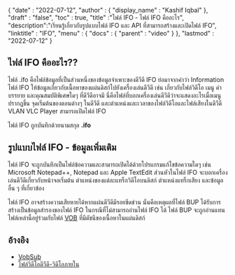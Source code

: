{
  "date" : "2022-07-12",
  "author" : {
    "display_name" : "Kashif Iqbal"
},
  "draft" : "false",
  "toc" : true,
  "title" :"ไฟล์ IFO - ไฟล์ IFO คืออะไร",
  "description":"เรียนรู้เกี่ยวกับรูปแบบไฟล์ IFO และ API ที่สามารถสร้างและเปิดไฟล์ IFO",
  "linktitle" : "IFO",
  "menu" : {
    "docs" : {
      "parent" : "video"
}
},
  "lastmod" : "2022-07-12"
}

## ไฟล์ IFO คืออะไร??

ไฟล์ .ifo คือไฟล์ข้อมูลที่เป็นส่วนหนึ่งของข้อมูลจำเพาะของดีวีดี IFO ย่อมาจากคำว่า Information ไฟล์ IFO ให้ข้อมูลเกี่ยวกับเนื้อหาของแผ่นดิสก์ไปยังเครื่องเล่นดีวีดี เช่น เกี่ยวกับไฟล์วิดีโอ เมนู คำบรรยาย และคุณสมบัติพิเศษใดๆ ที่ดีวีดีอาจมี นี่คือไฟล์ที่บอกเครื่องเล่นดีวีดีว่าจะแสดงอะไรเมื่อเมนูปรากฏขึ้น จุดเริ่มต้นของตอนต่างๆ ในดีวีดี และตำแหน่งและเวลาของไฟล์วิดีโอและไฟล์เสียงในดีวีดี VLAN VLC Player สามารถเปิดไฟล์ IFO

ไฟล์ IFO ถูกบันทึกด้วยนามสกุล **.ifo**

## รูปแบบไฟล์ IFO - ข้อมูลเพิ่มเติม

ไฟล์ IFO จะถูกบันทึกเป็นไฟล์ข้อความและสามารถเปิดได้ด้วยโปรแกรมแก้ไขข้อความใดๆ เช่น Microsoft Notepad++, Notepad และ Apple TextEdit ส่วนหัวในไฟล์ IFO จะบอกเครื่องเล่นดีวีดีเกี่ยวกับหน้าจอเริ่มต้น ตำแหน่งของแต่ละแทร็กวิดีโอบนดิสก์ ตำแหน่งแทร็กเสียง และข้อมูลอื่น ๆ ที่เกี่ยวข้อง

ไฟล์ IFO อาจสร้างความเสียหายได้หากแผ่นดีวีดีมีรอยขีดข่วน นั่นคือเหตุผลที่ไฟล์ BUP ได้รับการสร้างเป็นข้อมูลสำรองของไฟล์ IFO ในกรณีที่ไม่สามารถอ่านไฟล์ IFO ได้ ไฟล์ BUP จะถูกอ่านแทน ไฟล์เหล่านี้อยู่ร่วมกับไฟล์ [VOB](/video/vob/) ที่มีดัชนีของเนื้อหาในแผ่นดิสก์

## อ้างอิง

* [VobSub](https://www.videohelp.com/software/VobSub)
* [ไฟล์วิดีโอดีวีดี-วิดีโอภายใน](https://en.wikibooks.org/wiki/Inside_DVD-Video/IFO_Files)

